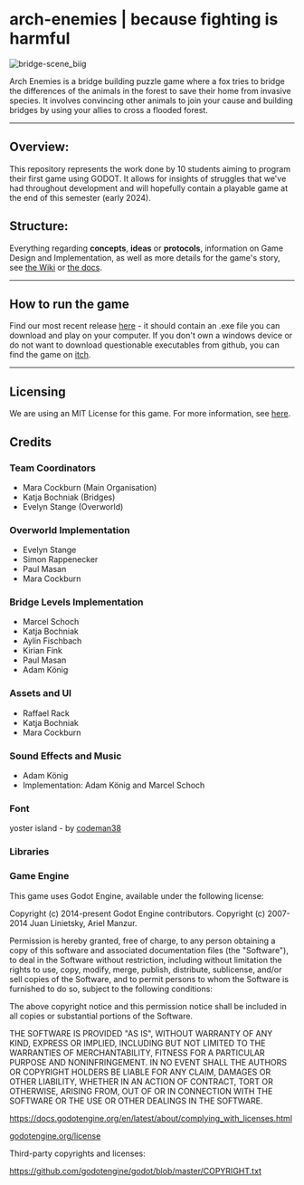 # arch-enemies | because fighting is harmful

![bridge-scene_biig](https://github.com/mango-gremlin/arch-enemies/assets/104830903/ee446310-3af2-4f7d-b8e7-890c921c138f)

Arch Enemies is a bridge building puzzle game where a fox tries to bridge the differences of the animals in the forest to save their home from invasive species. It involves convincing other animals to join your cause and building bridges by using your allies to cross a flooded forest.

---

## Overview:
This repository represents the work done by 10 students aiming to program their first game using GODOT.
It allows for insights of struggles that we've had throughout development and will hopefully contain a playable game at the end of this semester (early 2024).

## Structure: 
Everything regarding **concepts**, **ideas** or **protocols**, information on Game Design and Implementation, as well as more details for the game's story, see [the Wiki](https://github.com/mango-gremlin/arch-enemies/wiki) or [the docs](/docs/).

---

## How to run the game
Find our most recent release [here](https://github.com/mango-gremlin/arch-enemies/releases) - it should contain an .exe file you can download and play on your computer. 
If you don't own a windows device or do not want to download questionable executables from github, you can find the game on [itch]().

---

## Licensing
We are using an MIT License for this game. For more information, see [here](https://github.com/mango-gremlin/arch-enemies/blob/d390d485051dfb2a5ab55d9eb6f97ea2c08d81c3/LICENSE).

## Credits

### Team Coordinators
- Mara Cockburn (Main Organisation)
- Katja Bochniak (Bridges)
- Evelyn Stange (Overworld)

### Overworld Implementation
- Evelyn Stange
- Simon Rappenecker
- Paul Masan
- Mara Cockburn

### Bridge Levels Implementation
- Marcel Schoch
- Katja Bochniak
- Aylin Fischbach
- Kirian Fink
- Paul Masan
- Adam König

### Assets and UI
- Raffael Rack
- Katja Bochniak
- Mara Cockburn

### Sound Effects and Music
- Adam König
- Implementation: Adam König and Marcel Schoch

### Font
yoster island - by [codeman38](http://www.zone38.net/ )

### Libraries

### Game Engine
This game uses Godot Engine, available under the following license:

Copyright (c) 2014-present Godot Engine contributors. Copyright (c) 2007-2014 Juan Linietsky, Ariel Manzur.

Permission is hereby granted, free of charge, to any person obtaining a copy of this software and associated documentation files (the "Software"), to deal in the Software without restriction, including without limitation the rights to use, copy, modify, merge, publish, distribute, sublicense, and/or sell copies of the Software, and to permit persons to whom the Software is furnished to do so, subject to the following conditions:

The above copyright notice and this permission notice shall be included in all copies or substantial portions of the Software.

THE SOFTWARE IS PROVIDED "AS IS", WITHOUT WARRANTY OF ANY KIND, EXPRESS OR IMPLIED, INCLUDING BUT NOT LIMITED TO THE WARRANTIES OF MERCHANTABILITY, FITNESS FOR A PARTICULAR PURPOSE AND NONINFRINGEMENT. IN NO EVENT SHALL THE AUTHORS OR COPYRIGHT HOLDERS BE LIABLE FOR ANY CLAIM, DAMAGES OR OTHER LIABILITY, WHETHER IN AN ACTION OF CONTRACT, TORT OR OTHERWISE, ARISING FROM, OUT OF OR IN CONNECTION WITH THE SOFTWARE OR THE USE OR OTHER DEALINGS IN THE SOFTWARE.

https://docs.godotengine.org/en/latest/about/complying_with_licenses.html

[godotengine.org/license](https://godotengine.org/license/)

Third-party copyrights and licenses: 

https://github.com/godotengine/godot/blob/master/COPYRIGHT.txt

